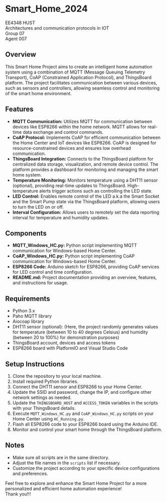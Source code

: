 # Smart_Home_2024
EE4348 HUST   
Architectures and communication protocols in IOT   
Group 07  
Agent 007  
## Overview
This Smart Home Project aims to create an intelligent home automation system using a combination of MQTT (Message Queuing Telemetry Transport), CoAP (Constrained Application Protocol), and ThingsBoard platform. The project facilitates communication between various devices, such as sensors and controllers, allowing seamless control and monitoring of the smart home environment.

## Features
- **MQTT Communication:** Utilizes MQTT for communication between devices like ESP8266 within the home network. MQTT allows for real-time data exchange and control commands.
- **CoAP Protocol:** Implements CoAP for efficient communication between the Home Center and IoT devices like ESP8266. CoAP is designed for resource-constrained devices and ensures low overhead communication.
- **ThingsBoard Integration:** Connects to the ThingsBoard platform for centralized data storage, visualization, and remote device control. The platform provides a dashboard for monitoring and managing the smart home system.
- **Temperature Monitoring:** Monitors temperature using a DHT11 sensor (optional), providing real-time updates to ThingsBoard. High-temperature alerts trigger actions such as controlling the LED state.
- **LED Control:** Enables remote control of the LED a.k.a the Smart Socket and the Smart Pump state via the ThingsBoard platform, allowing users to turn the LED on or off.
- **Interval Configuration:** Allows users to remotely set the data reporting interval for temperature and humidity updates.

## Components
- **MQTT_Windows_HC.py:** Python script implementing MQTT communication for Windows-based Home Center.
- **CoAP_Windows_HC.py:** Python script implementing CoAP communication for Windows-based Home Center.
- **ESP8266 Code:** Arduino sketch for ESP8266, providing CoAP services for LED control and time configuration.
- **README.md:** Project documentation providing an overview, features, and instructions for usage.

## Requirements
- Python 3.x
- Paho MQTT library
- Aiocoap library
- DHT11 sensor (optional): (Here, the project randomly generates values for temperature (between 10 to 40 degrees Celsius) and humidity (between 20 to 100%) for demonstration purposes)
- ThingsBoard account, devices and access tokens
- ESP8266 board with PlatformIO and Visual Studio Code

## Setup Instructions
1. Clone the repository to your local machine.
2. Install required Python libraries.  
3. Connect the DHT11 sensor and ESP8266 to your Home Center.
4. Update the SSID and password, change the IP, and configure other network settings as needed.  
5. Update the `THINGSBOARD_HOST` and `ACCESS_TOKEN` variables in the scripts with your ThingsBoard details.
6. Execute `MQTT_Windows_HC.py` and `CoAP_Windows_HC.py` scripts on your Home Center using `HC_Running.py`.
7. Flash all ESP8266 code to your ESP8266 board using the Arduino IDE.
8. Monitor and control your smart home through the ThingsBoard platform.


## Notes
- Make sure all scripts are in the same directory.
- Adjust the file names in the `scripts` list if necessary.
- Customize the project according to your specific device configurations and preferences.

Feel free to explore and enhance the Smart Home Project for a more personalized and efficient home automation experience!  
Thank you!!!
